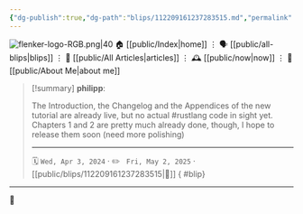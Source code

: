 ```yaml
---
{"dg-publish":true,"dg-path":"blips/112209161237283515.md","permalink":"/blips/112209161237283515/","title":"philipp on mastodon @ 2024-04-03"}
---
```



<div class="transclusion internal-embed is-loaded"><div class="markdown-embed">




![flenker-logo-RGB.png|40](/img/user/attachments/flenker-logo-RGB.png)
🏠 [[public/Index\|home]]  ⋮ 🗣️ [[public/all-blips\|blips]] ⋮  📝 [[public/All Articles\|articles]]  ⋮ 🕰️ [[public/now\|now]] ⋮ 🪪 [[public/About Me\|about me]]


</div></div>


> [!summary] **philipp**:
>
> The Introduction, the Changelog and the Appendices of the new tutorial are already live, but no actual #rustlang code in sight yet. Chapters 1 and 2 are pretty much already done, though, I hope to release them soon (need more polishing)
> - - -
>
> 🗓️ <code>Wed, Apr 3, 2024</code>  · ✏️ <code> Fri, May 2, 2025</code>  · [[public/blips/112209161237283515\|🔗]]
{ #blip}


- - -

 👾
